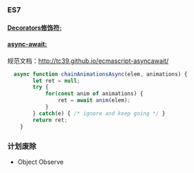 ### ES7 

#### [Decorators修饰符:](https://github.com/wycats/javascript-decorators)

#### [async-await:](https://github.com/tc39/ecmascript-asyncawait)

规范文档：http://tc39.github.io/ecmascript-asyncawait/
```js
  async function chainAnimationsAsync(elem, animations) {
        let ret = null;
        try {
            for(const anim of animations) {
                ret = await anim(elem);
            }
        } catch(e) { /* ignore and keep going */ }
        return ret;
    }
```

### 计划废除
* Object Observe
